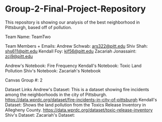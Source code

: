 # Group-2-Final-Project-Repository

This repository is showing our analysis of the best neighborhood in Pittsburgh, based off of pollution.

Team Name: TeamTwo

Team Members + Emails:
    Andrew Schwab: ars322@pitt.edu
    Shiv Shah: shs611@pitt.edu
    Kendall Foy: kjf56@pitt.edu
    Zacariah Jonassaint: zcj9@pitt.edu


Andrew's Notebook: Fire Frequency
Kendall's Notebook: Toxic Land Pollution
Shiv's Notebook:
Zacariah's Notebook

Canvas Group #: 2

Dataset Links
    Andrew's Dataset: This is a dataset showing fire incidents among the neighborhoods in the city of Pittsburgh.
        https://data.wprdc.org/dataset/fire-incidents-in-city-of-pittsburgh
    Kendall's Dataset: Shows the land pollution from the Toxics Release Inventory in Allegheny County.
        https://data.wprdc.org/dataset/toxic-release-inventory
    Shiv's Dataset:
    Zacariah's Dataset:



